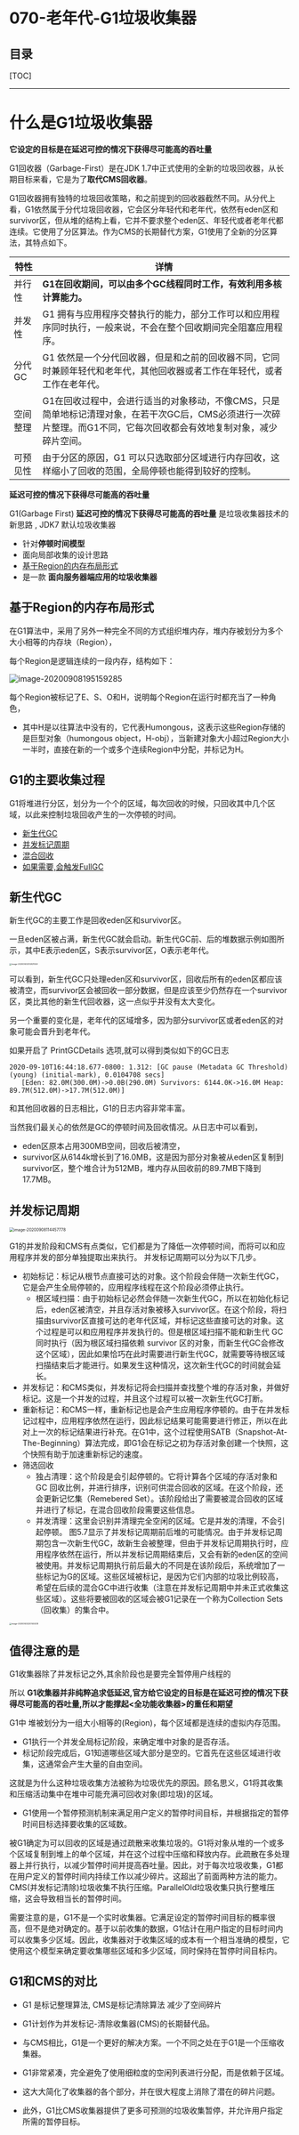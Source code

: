 # 070-老年代-G1垃圾收集器

## 目录

[TOC]

---

# 什么是G1垃圾收集器

**它设定的目标是在延迟可控的情况下获得尽可能高的吞吐量**

G1回收器（Garbage-First）是在JDK 1.7中正式使用的全新的垃圾回收器，从长期目标来看，它是为了**取代CMS回收器**。

G1回收器拥有独特的垃圾回收策略，和之前提到的回收器截然不同。从分代上看，G1依然属于分代垃圾回收器，它会区分年轻代和老年代，依然有eden区和survivor区，但从堆的结构上看，它并不要求整个eden区、年轻代或者老年代都连续。它使用了分区算法。作为CMS的长期替代方案，G1使用了全新的分区算法，其特点如下。

| 特性     | 详情                                                         |
| -------- | ------------------------------------------------------------ |
| 并行性   | **G1在回收期间，可以由多个GC线程同时工作，有效利用多核计算能力。** |
| 并发性   | G1 拥有与应用程序交替执行的能力，部分工作可以和应用程序同时执行，一般来说，不会在整个回收期间完全阻塞应用程序。 |
| 分代 GC  | G1 依然是一个分代回收器，但是和之前的回收器不同，它同时兼顾年轻代和老年代，其他回收器或者工作在年轻代，或者工作在老年代。 |
| 空间整理 | G1在回收过程中，会进行适当的对象移动，不像CMS，只是简单地标记清理对象，在若干次GC后，CMS必须进行一次碎片整理。而G1不同，它每次回收都会有效地复制对象，减少碎片空间。 |
| 可预见性 | 由于分区的原因，G1 可以只选取部分区域进行内存回收，这样缩小了回收的范围，全局停顿也能得到较好的控制。 |

**延迟可控的情况下获得尽可能高的吞吐量**

G1(Garbage First) **延迟可控的情况下获得尽可能高的吞吐量** 是垃圾收集器技术的新思路 , JDK7 默认垃圾收集器

- 针对**停顿时间模型**
- 面向局部收集的设计思路
- [基于Region的内存布局形式](#基于Region的内存布局形式)
- 是一款 **面向服务器端应用的垃圾收集器**

## 基于Region的内存布局形式

在G1算法中，采用了另外一种完全不同的方式组织堆内存，堆内存被划分为多个大小相等的内存块（Region），

每个Region是逻辑连续的一段内存，结构如下：

![image-20200908195159285](../../assets/image-20200908195159285.png)

每个Region被标记了E、S、O和H，说明每个Region在运行时都充当了一种角色，

- 其中H是以往算法中没有的，它代表Humongous，这表示这些Region存储的是巨型对象（humongous object，H-obj），当新建对象大小超过Region大小一半时，直接在新的一个或多个连续Region中分配，并标记为H。

## G1的主要收集过程

G1将堆进行分区，划分为一个个的区域，每次回收的时候，只回收其中几个区域，以此来控制垃圾回收产生的一次停顿的时间。

- [新生代GC](#新生代GC)
- [并发标记周期](#并发标记周期)
- [混合回收](071-G1垃圾收集器-混合回收.md) 
- [如果需要,会触发FullGC](072-G1垃圾收集器-fullGC.md) 

## 新生代GC

新生代GC的主要工作是回收eden区和survivor区。

一旦eden区被占满，新生代GC就会启动。新生代GC前、后的堆数据示例如图所示，其中E表示eden区，S表示survivor区，O表示老年代。

<img src="../../assets/image-20200920214921559.png" alt="image-20200920214921559" style="zoom: 25%;" />

可以看到，新生代GC只处理eden区和survivor区，回收后所有的eden区都应该被清空，而survivor区会被回收一部分数据，但是应该至少仍然存在一个survivor区，类比其他的新生代回收器，这一点似乎并没有太大变化。

另一个重要的变化是，老年代的区域增多，因为部分survivor区或者eden区的对象可能会晋升到老年代。

如果开启了 PrintGCDetails 选项,就可以得到类似如下的GC日志

```
2020-09-10T16:44:18.677-0800: 1.312: [GC pause (Metadata GC Threshold) (young) (initial-mark), 0.0104708 secs]
   [Eden: 82.0M(300.0M)->0.0B(290.0M) Survivors: 6144.0K->16.0M Heap: 89.7M(512.0M)->17.7M(512.0M)]
```

和其他回收器的日志相比，G1的日志内容非常丰富。

当然我们最关心的依然是GC的停顿时间及回收情况。从日志中可以看到，

- eden区原本占用300MB空间，回收后被清空，
- survivor区从6144k增长到了16.0MB，这是因为部分对象被从eden区复制到survivor区，整个堆合计为512MB，堆内存从回收前的89.7MB下降到17.7MB。

## 并发标记周期

<img src="../../assets/image-20200908114457778.png" alt="image-20200908114457778" style="zoom:50%;" />

G1的并发阶段和CMS有点类似，它们都是为了降低一次停顿时间，而将可以和应用程序并发的部分单独提取出来执行。
并发标记周期可以分为以下几步。

- 初始标记：标记从根节点直接可达的对象。这个阶段会伴随一次新生代GC，它是会产生全局停顿的，应用程序线程在这个阶段必须停止执行。
  - 根区域扫描：由于初始标记必然会伴随一次新生代GC，所以在初始化标记后，eden区被清空，并且存活对象被移入survivor区。在这个阶段，将扫描由survivor区直接可达的老年代区域，并标记这些直接可达的对象。这个过程是可以和应用程序并发执行的。但是根区域扫描不能和新生代 GC 同时执行（因为根区域扫描依赖 survivor 区的对象，而新生代GC会修改这个区域），因此如果恰巧在此时需要进行新生代GC，就需要等待根区域扫描结束后才能进行。如果发生这种情况，这次新生代GC的时间就会延长。
- 并发标记：和CMS类似，并发标记将会扫描并查找整个堆的存活对象，并做好标记。这是一个并发的过程，并且这个过程可以被一次新生代GC打断。
- 重新标记：和CMS一样，重新标记也是会产生应用程序停顿的。由于在并发标记过程中，应用程序依然在运行，因此标记结果可能需要进行修正，所以在此对上一次的标记结果进行补充。在G1中，这个过程使用SATB（Snapshot-At-The-Beginning）算法完成，即G1会在标记之初为存活对象创建一个快照，这个快照有助于加速重新标记的速度。
- 筛选回收
  - 独占清理：这个阶段是会引起停顿的。它将计算各个区域的存活对象和 GC 回收比例，并进行排序，识别可供混合回收的区域。在这个阶段，还会更新记忆集（Remebered Set）。该阶段给出了需要被混合回收的区域并进行了标记，在混合回收阶段需要这些信息。
  - 并发清理：这里会识别并清理完全空闲的区域。它是并发的清理，不会引起停顿。
    图5.7显示了并发标记周期前后堆的可能情况。由于并发标记周期包含一次新生代GC，故新生会被整理，但由于并发标记周期执行时，应用程序依然在运行，所以并发标记周期结束后，又会有新的eden区的空间被使用。并发标记周期执行前后最大的不同是在该阶段后，系统增加了一些标记为G的区域。这些区域被标记，是因为它们内部的垃圾比例较高，希望在后续的混合GC中进行收集（注意在并发标记周期中并未正式收集这些区域）。这些将要被回收的区域会被G1记录在一个称为Collection Sets（回收集）的集合中。

<img src="../../assets/image-20200920220140438.png" alt="image-20200920220140438" style="zoom: 25%;" />



## 值得注意的是

G1收集器除了并发标记之外,其余阶段也是要完全暂停用户线程的 

所以 **G1收集器并非纯粹追求低延迟,官方给它设定的目标是在延迟可控的情况下获得尽可能高的吞吐量,所以才能撑起<全功能收集器>的重任和期望**

G1中 堆被划分为一组大小相等的(Region)，每个区域都是连续的虚拟内存范围。

- G1执行一个并发全局标记阶段，来确定堆中对象的是否存活。
- 标记阶段完成后，G1知道哪些区域大部分是空的。它首先在这些区域进行收集，这通常会产生大量的自由空间。

这就是为什么这种垃圾收集方法被称为垃圾优先的原因。顾名思义，G1将其收集和压缩活动集中在堆中可能充满可回收对象(即垃圾)的区域。

- G1使用一个暂停预测机制来满足用户定义的暂停时间目标，并根据指定的暂停时间目标选择要收集的区域数。

被G1确定为可以回收的区域是通过疏散来收集垃圾的。G1将对象从堆的一个或多个区域复制到堆上的单个区域，并在这个过程中压缩和释放内存。此疏散在多处理器上并行执行，以减少暂停时间并提高吞吐量。因此，对于每次垃圾收集，G1都在用户定义的暂停时间内持续工作以减少碎片。这超出了前面两种方法的能力。CMS(并发标记清除)垃圾收集不执行压缩。ParallelOld垃圾收集只执行整堆压缩，这会导致相当长的暂停时间。

需要注意的是，G1不是一个实时收集器。它满足设定的暂停时间目标的概率很高，但不是绝对确定的。基于以前收集的数据，G1估计在用户指定的目标时间内可以收集多少区域。因此，收集器对于收集区域的成本有一个相当准确的模型，它使用这个模型来确定要收集哪些区域和多少区域，同时保持在暂停时间目标内。

## G1和CMS的对比

- G1 是标记整理算法, CMS是标记清除算法 减少了空间碎片

- G1计划作为并发标记-清除收集器(CMS)的长期替代品。
- 与CMS相比，G1是一个更好的解决方案。一个不同之处在于G1是一个压缩收集器。
- G1非常紧凑，完全避免了使用细粒度的空闲列表进行分配，而是依赖于区域。
- 这大大简化了收集器的各个部分，并在很大程度上消除了潜在的碎片问题。
- 此外，G1比CMS收集器提供了更多可预测的垃圾收集暂停，并允许用户指定所需的暂停目标。


